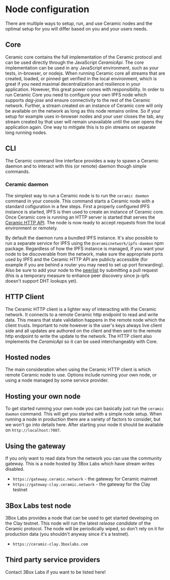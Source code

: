 # Node configuration
There are multiple ways to setup, run, and use Ceramic nodes and the optimal setup for you will differ based on you and your users needs.

## Core
Ceramic core contains the full implementation of the Ceramic protocol and can be used directly through the JavaScript *CeramicApi*. The core implementation can be used in any JavaScript environment, such as your tests, in-browser, or nodejs. When running Ceramic core all streams that are created, loaded, or pinned get verified in the local environment, which is great if you need maximal decentralization and resilience in your application. However, this great power comes with responsibility. In order to run Ceramic Core you need to configure your own IPFS node which supports *dag-jose* and ensure connectivity to the rest of the Ceramic network. Further, a stream created on an instance of Ceramic core will only be available on the network as long as this node remains online. So if your setup for example uses in-browser nodes and your user closes the tab, any stream created by that user will remain unavailable until the user opens the application again. One way to mitigate this is to pin streams on separate long running nodes.

## CLI
The Ceramic command line interface provides a way to spawn a Ceramic daemon and to interact with this (or remote) daemon though simple commands.

### Ceramic daemon
The simplest way to run a Ceramic node is to run the `ceramic daemon` command in your console. This command starts a Ceramic node with a standard cofiguration in a few steps. First a properly configured IPFS instance is started, IPFS is then used to create an instance of Ceramic core. Once Ceramic core is running an HTTP server is started that serves the [Ceramic HTTP API](./reference/http-api.md). The node is now ready to accept requests from the local environment or remotely.

By default the daemon runs a bundled IPFS instance. It's also possible to run a separate service for IPFS using the `@ceramicnetwork/ipfs-daemon` npm package. Regardless of how the IPFS instance is managed, if you want your node to be discoverable from the network, make sure the appropriate ports used by IPFS and the Ceramic HTTP API are publicly accessible (for example if you are behind a router you may need to set up port forwarding). Also be sure to add your node to the [peerlist](https://github.com/ceramicnetwork/peerlist/blob/main/testnet-clay.json) by submitting a pull request (this is a temporary measure to enhance peer discovery since js-ipfs doesn't support DHT lookups yet).


## HTTP Client
The Ceramic HTTP client is a lighter way of interacting with the Ceramic network. It connects to a remote Ceramic http endpoint to read and write data. This means that state validation happens in the remote node which the client trusts. Important to note however is the user's keys always live client side and all updates are authored on the client and then sent to the remote http endpoint to write the update to the network. The HTTP client also implements the *CeramicApi* so it can be used interchangeably with Core.

## Hosted nodes
The main consideration when using the Ceramic HTTP client is which remote Ceramic node to use. Options include running your own node, or using a node managed by some service provider.

## Hosting your own node
To get started running your own node you can basically just run the `ceramic daemon` command. This will get you started with a simple node setup. When running a node in production there are a variety of factors to consider, but we won't go into details here. After starting your node it should be available on `http://localhost:7007`.

## Using the gateway
If you only want to read data from the network you can use the community gateway. This is a node hosted by 3Box Labs which have stream writes disabled.

* `https://gateway.ceramic.network` - the gateway for Ceramic mainnet
* `https://gateway-clay.ceramic.network` - the gateway for the Clay testnet

## 3Box Labs test node
3Box Labs provides a node that can be used to get started developing on the Clay testnet. This node will run the latest *release candidate* of the Ceramic protocol. The node will be periodically wiped, so don't rely on it for production data (you shouldn't anyway since it's a testnet).

* `https://ceramic-clay.3boxlabs.com`


## Third party service providers

Contact 3Box Labs if you want to be listed here!
